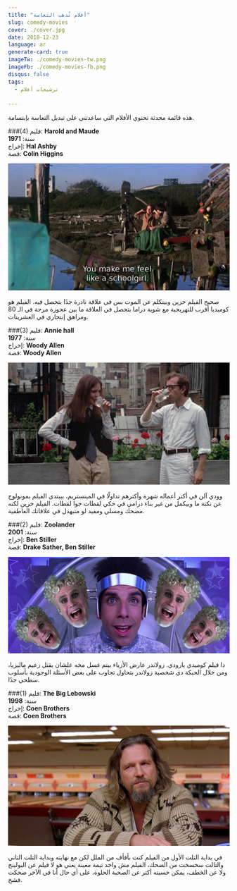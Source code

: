 ```yaml
---
title: "أفلام تُذهب التعاسة"
slug: comedy-movies
cover: ./cover.jpg
date: 2018-12-23
language: ar
generate-card: true
imageTw: ./comedy-movies-tw.png
imageFb: ./comedy-movies-fb.png
disqus: false
tags:
  - ترشيحات أفلام

---
```

هذه قائمة محدثة تحتوي الأفلام التي ساعدتني على تبديل التعاسة بإبتسامة.
<!-- end -->

###(4)
فليم: **Harold and Maude**<br>
سنة: **1971**<br>
إخراج: **Hal Ashby**<br>
قصة: **Colin Higgins**<br>

![Harold and Maude](./harold-and-maude.png)

صحيح الفيلم حزين وبيتكلم عن الموت بس في علاقة نادرة جدًا بتحصل فيه. الفيلم هو كوميديا أقرب للتهريجية مع شوية دراما بتحصل في العلاقة ما بين عجوزة مرحة في الـ 80 ومراهق إنتحاري في العشرينات.

###(3)
فليم: **Annie hall**<br>
سنة: **1977**<br>
إخراج: **Woody Allen**<br>
قصة: **Woody Allen**<br>

![Annie hall](./annie-hall.png)

وودي آلن في أكتر أعماله شهرة وأكترهم تداولًا في المينستريم، بيبتدي الفيلم بمونولوج عن نكتة ما وبيكمل من غير بناء درامي في حكي لقطات جوا لقطات. الفيلم حزين لكنه مضحك ومسلي ومفيد لو متبهدل في علاقاتك العاطفية.

###(2)
فليم: **Zoolander**<br>
سنة: **2001**<br>
إخراج: **Ben Stiller**<br>
قصة: **Drake Sather, Ben Stiller**<br>

![zoolander](./zoolander.png)

دا فيلم كوميدي بارودي. زولاندر عارض الأزياء بيتم غسل مخه علشان يقتل زعيم ماليزيا، ومن خلال الحبكة دي شخصية زولاندر بتحاول تجاوب على بعض الأسئلة الوجودية بأسلوب سطحي جدًا.

###(1)
فليم: **The Big Lebowski**<br>
سنة: **1998**<br>
إخراج: **Coen Brothers**<br>
قصة: **Coen Brothers**<br>

![dude](./lebowski.jpg)

في بداية التلت الأول من الفيلم كنت بأفأف من الملل لكن مع نهايته وبداية  التلت التاني والتالت سخسخت من الضحك، الفيلم مش واخد تيمة معينة يعني هو لا فيلم عن البولينج ولا عن الخطف، يمكن حسيته أكتر عن الصحبة الحلوة، على أي حال أنا في الآخر ضحكت فشخ.
